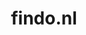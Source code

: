 ---
layout: post
title:  "findo.nl"
internal_url:  "/dutchgov/findo.nl.html"
categories: dutchgov
---